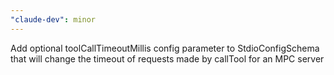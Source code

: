 ```yaml
---
"claude-dev": minor
---
```


Add optional toolCallTimeoutMillis config parameter to StdioConfigSchema that will change the timeout of requests made by callTool for an MPC server
